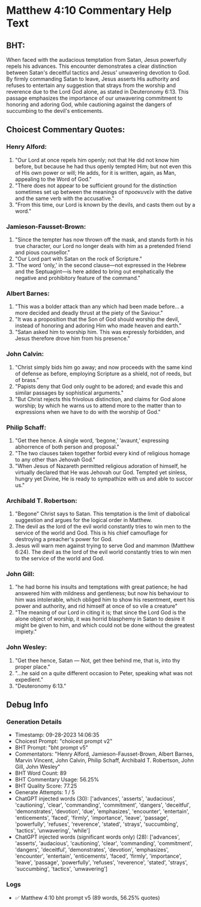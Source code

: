 # Matthew 4:10 Commentary Help Text

## BHT:
When faced with the audacious temptation from Satan, Jesus powerfully repels his advances. This encounter demonstrates a clear distinction between Satan's deceitful tactics and Jesus' unwavering devotion to God. By firmly commanding Satan to leave, Jesus asserts His authority and refuses to entertain any suggestion that strays from the worship and reverence due to the Lord God alone, as stated in Deuteronomy 6:13. This passage emphasizes the importance of our unwavering commitment to honoring and adoring God, while cautioning against the dangers of succumbing to the devil's enticements.

## Choicest Commentary Quotes:
### Henry Alford:
1. "Our Lord at once repels him openly; not that He did not know him before, but because he had thus openly tempted Him; but not even this of His own power or will; He adds, for it is written, again, as Man, appealing to the Word of God."
2. "There does not appear to be sufficient ground for the distinction sometimes set up between the meanings of προσκυνεῖν with the dative and the same verb with the accusative."
3. "From this time, our Lord is known by the devils, and casts them out by a word."

### Jamieson-Fausset-Brown:
1. "Since the tempter has now thrown off the mask, and stands forth in his true character, our Lord no longer deals with him as a pretended friend and pious counsellor."
2. "Our Lord part with Satan on the rock of Scripture."
3. "The word 'only,' in the second clause—not expressed in the Hebrew and the Septuagint—is here added to bring out emphatically the negative and prohibitory feature of the command."

### Albert Barnes:
1. "This was a bolder attack than any which had been made before... a more decided and deadly thrust at the piety of the Saviour."
2. "It was a proposition that the Son of God should worship the devil, instead of honoring and adoring Him who made heaven and earth."
3. "Satan asked him to worship him. This was expressly forbidden, and Jesus therefore drove him from his presence."

### John Calvin:
1. "Christ simply bids him go away; and now proceeds with the same kind of defense as before, employing Scripture as a shield, not of reeds, but of brass."
2. "Papists deny that God only ought to be adored; and evade this and similar passages by sophistical arguments."
3. "But Christ rejects this frivolous distinction, and claims for God alone worship; by which he warns us to attend more to the matter than to expressions when we have to do with the worship of God."

### Philip Schaff:
1. "Get thee hence. A single word, ‘begone,’ ‘avaunt,’ expressing abhorrence of both person and proposal."
2. "The two clauses taken together forbid every kind of religious homage to any other than Jehovah God."
3. "When Jesus of Nazareth permitted religious adoration of himself, he virtually declared that He was Jehovah our God. Tempted yet sinless, hungry yet Divine, He is ready to sympathize with us and able to succor us."

### Archibald T. Robertson:
1. "Begone" Christ says to Satan. This temptation is the limit of diabolical suggestion and argues for the logical order in Matthew.
2. The devil as the lord of the evil world constantly tries to win men to the service of the world and God. This is his chief camouflage for destroying a preacher's power for God.
3. Jesus will warn men against trying to serve God and mammon (Matthew 6:24). The devil as the lord of the evil world constantly tries to win men to the service of the world and God.

### John Gill:
1. "he had borne his insults and temptations with great patience; he had answered him with mildness and gentleness; but now his behaviour to him was intolerable, which obliged him to show his resentment, exert his power and authority, and rid himself at once of so vile a creature" 
2. "The meaning of our Lord in citing it is; that since the Lord God is the alone object of worship, it was horrid blasphemy in Satan to desire it might be given to him, and which could not be done without the greatest impiety."

### John Wesley:
1. "Get thee hence, Satan — Not, get thee behind me, that is, into thy proper place."
2. "...he said on a quite different occasion to Peter, speaking what was not expedient."
3. "Deuteronomy 6:13."


## Debug Info
### Generation Details
- Timestamp: 09-28-2023 14:06:35
- Choicest Prompt: "choicest prompt v2"
- BHT Prompt: "bht prompt v5"
- Commentators: "Henry Alford, Jamieson-Fausset-Brown, Albert Barnes, Marvin Vincent, John Calvin, Philip Schaff, Archibald T. Robertson, John Gill, John Wesley"
- BHT Word Count: 89
- BHT Commentary Usage: 56.25%
- BHT Quality Score: 77.25
- Generate Attempts: 1 / 5
- ChatGPT injected words (30):
	['advances', 'asserts', 'audacious', 'cautioning', 'clear', 'commanding', 'commitment', 'dangers', 'deceitful', 'demonstrates', 'devotion', 'due', 'emphasizes', 'encounter', 'entertain', 'enticements', 'faced', 'firmly', 'importance', 'leave', 'passage', 'powerfully', 'refuses', 'reverence', 'stated', 'strays', 'succumbing', 'tactics', 'unwavering', 'while']
- ChatGPT injected words (significant words only) (28):
	['advances', 'asserts', 'audacious', 'cautioning', 'clear', 'commanding', 'commitment', 'dangers', 'deceitful', 'demonstrates', 'devotion', 'emphasizes', 'encounter', 'entertain', 'enticements', 'faced', 'firmly', 'importance', 'leave', 'passage', 'powerfully', 'refuses', 'reverence', 'stated', 'strays', 'succumbing', 'tactics', 'unwavering']

### Logs
- ✅ Matthew 4:10 bht prompt v5 (89 words, 56.25% quotes)